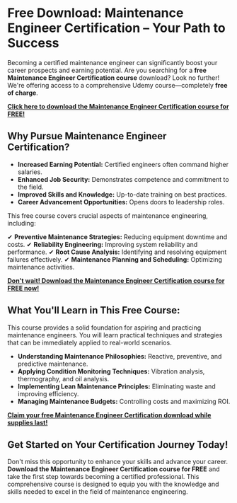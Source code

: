 # Free Download: Maintenance Engineer Certification – Your Path to Success

Becoming a certified maintenance engineer can significantly boost your career prospects and earning potential. Are you searching for a **free Maintenance Engineer Certification course** download? Look no further! We're offering access to a comprehensive Udemy course—completely **free of charge**.

[**Click here to download the Maintenance Engineer Certification course for FREE!**](https://udemywork.com/maintenance-engineer-certification)

## Why Pursue Maintenance Engineer Certification?

*   **Increased Earning Potential:** Certified engineers often command higher salaries.
*   **Enhanced Job Security:** Demonstrates competence and commitment to the field.
*   **Improved Skills and Knowledge:** Up-to-date training on best practices.
*   **Career Advancement Opportunities:** Opens doors to leadership roles.

This free course covers crucial aspects of maintenance engineering, including:

✔ **Preventive Maintenance Strategies:** Reducing equipment downtime and costs.
✔ **Reliability Engineering:** Improving system reliability and performance.
✔ **Root Cause Analysis:** Identifying and resolving equipment failures effectively.
✔ **Maintenance Planning and Scheduling:** Optimizing maintenance activities.

[**Don't wait! Download the Maintenance Engineer Certification course for FREE now!**](https://udemywork.com/maintenance-engineer-certification)

## What You'll Learn in This Free Course:

This course provides a solid foundation for aspiring and practicing maintenance engineers. You will learn practical techniques and strategies that can be immediately applied to real-world scenarios.

*   **Understanding Maintenance Philosophies:** Reactive, preventive, and predictive maintenance.
*   **Applying Condition Monitoring Techniques:** Vibration analysis, thermography, and oil analysis.
*   **Implementing Lean Maintenance Principles:** Eliminating waste and improving efficiency.
*   **Managing Maintenance Budgets:** Controlling costs and maximizing ROI.

[**Claim your free Maintenance Engineer Certification download while supplies last!**](https://udemywork.com/maintenance-engineer-certification)

## Get Started on Your Certification Journey Today!

Don't miss this opportunity to enhance your skills and advance your career. **Download the Maintenance Engineer Certification course for FREE** and take the first step towards becoming a certified professional. This comprehensive course is designed to equip you with the knowledge and skills needed to excel in the field of maintenance engineering.
